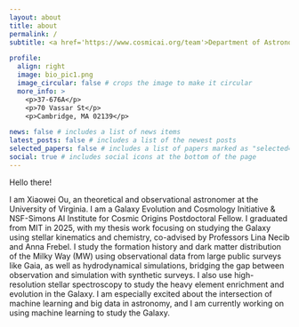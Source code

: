 ```yaml
---
layout: about
title: about
permalink: /
subtitle: <a href='https://www.cosmicai.org/team'>Department of Astronomy, University of Virginia and NSF-Simons AI Institute for Cosmic Origins</a>. 

profile:
  align: right
  image: bio_pic1.png
  image_circular: false # crops the image to make it circular
  more_info: >
    <p>37-676A</p>
    <p>70 Vassar St</p>
    <p>Cambridge, MA 02139</p>

news: false # includes a list of news items
latest_posts: false # includes a list of the newest posts
selected_papers: false # includes a list of papers marked as "selected={true}"
social: true # includes social icons at the bottom of the page
---
```


Hello there! 

I am Xiaowei Ou, an theoretical and observational astronomer at the University of Virginia. I am a Galaxy Evolution and Cosmology Initiative & NSF-Simons AI Institute for Cosmic Origins Postdoctoral Fellow. I graduated from MIT in 2025, with my thesis work focusing on studying the Galaxy using stellar kinematics and chemistry, co-advised by Professors Lina Necib and Anna Frebel. I study the formation history and dark matter distribution of the Milky Way (MW) using observational data from large public surveys like Gaia, as well as hydrodynamical simulations, bridging the gap between observation and simulation with synthetic surveys. I also use high-resolution stellar spectroscopy to study the heavy element enrichment and evolution in the Galaxy. I am especially excited about the intersection of machine learning and big data in astronomy, and I am currently working on using machine learning to study the Galaxy.